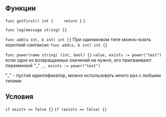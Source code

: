 ## Функции
`func getFirst() int {`
`    return 1`
`}`

`func log(message string) {}`

`func add(a int, b int) int {}`
При одинаковом типе можно юзать короткий синтаксис
`func add(a, b int) int {}`


`func power(name string) (int, bool) {}`
`value, exists := power("text")`
если одно из возвращаемых значений не нужно, его присваивают переменной "_"
`_, exists := power("text")`

"_" - пустой идентификатор, можно использовать много раз с любыми типами


## Условия
`if exists == false {}`
`if (exists == false) {}`